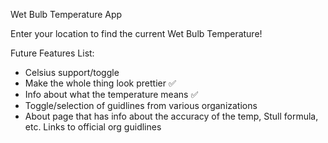Wet Bulb Temperature App

Enter your location to find the current Wet Bulb Temperature! 

Future Features List:

- Celsius support/toggle
- Make the whole thing look prettier ✅
- Info about what the temperature means ✅
- Toggle/selection of guidlines from various organizations
- About page that has info about the accuracy of the temp, Stull formula, etc. Links to official org guidlines
